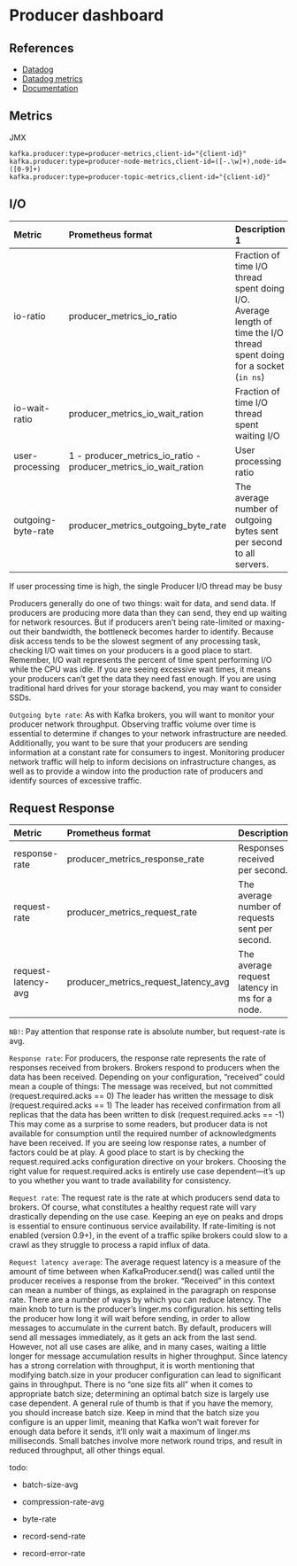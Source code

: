 # Producer dashboard
## References 
* [Datadog](https://www.datadoghq.com/blog/monitoring-kafka-performance-metrics/)
* [Datadog metrics](https://docs.datadoghq.com/integrations/kafka/)
* [Documentation](https://kafka.apache.org/documentation/#producer_monitoring)
## Metrics 
JMX  
```
kafka.producer:type=producer-metrics,client-id="{client-id}"
kafka.producer:type=producer-node-metrics,client-id=([-.\w]+),node-id=([0-9]+)
kafka.producer:type=producer-topic-metrics,client-id="{client-id}"
```

## I/O
| Metric   |      Prometheus format      |  Description 1 |
|:----------|:-------------|:------|
| io-ratio |  producer_metrics_io_ratio | Fraction of time I/O thread spent doing I/O. Average length of time the I/O thread spent doing for a socket (`in ns`)|
| io-wait-ratio |  producer_metrics_io_wait_ration | Fraction of time I/O thread spent waiting I/O | Average length of time the I/O thread spent waiting for a socket (in ns)|
| user-processing |  1 - producer_metrics_io_ratio - producer_metrics_io_wait_ration | User processing ratio | 
| outgoing-byte-rate |  producer_metrics_outgoing_byte_rate | The average number of outgoing bytes sent per second to all servers. | 
 
If user processing time is high, the single Producer I/O thread may be busy

Producers generally do one of two things: wait for data, and send data. 
If producers are producing more data than they can send, they end up waiting for network resources. 
But if producers aren’t being rate-limited or maxing-out their bandwidth, the bottleneck becomes harder to identify. 
Because disk access tends to be the slowest segment of any processing task, checking I/O wait times on your producers is a good place to start. 
Remember, I/O wait represents the percent of time spent performing I/O while the CPU was idle. 
If you are seeing excessive wait times, it means your producers can’t get the data they need fast enough. 
If you are using traditional hard drives for your storage backend, you may want to consider SSDs.

`Outgoing byte rate`: As with Kafka brokers, you will want to monitor your producer network throughput. 
Observing traffic volume over time is essential to determine if changes to your network infrastructure are needed. 
Additionally, you want to be sure that your producers are sending information at a constant rate for consumers to ingest. 
Monitoring producer network traffic will help to inform decisions on infrastructure changes, as well as to provide a window into the production rate of producers and identify sources of excessive traffic.

## Request Response
| Metric   |      Prometheus format      |  Description | Value|
|:----------|:-------------|:------|:-------|
| response-rate |  producer_metrics_response_rate | Responses received per second. | #responses / sec|
| request-rate |  producer_metrics_request_rate | The average number of requests sent per second. | avg(#requests) / sec |
| request-latency-avg |  producer_metrics_request_latency_avg | The average request latency in ms for a node. | avg(#requests_latency) in milliseconds |

`NB!`: Pay attention that response rate is absolute number, but request-rate is avg.

`Response rate`: For producers, the response rate represents the rate of responses received from brokers. Brokers respond to producers when the data has been received. 
Depending on your configuration, “received” could mean a couple of things:
The message was received, but not committed (request.required.acks == 0)
The leader has written the message to disk (request.required.acks == 1)
The leader has received confirmation from all replicas that the data has been written to disk (request.required.acks == -1)
This may come as a surprise to some readers, but producer data is not available for consumption until the required number of acknowledgments have been received.
If you are seeing low response rates, a number of factors could be at play. 
A good place to start is by checking the request.required.acks configuration directive on your brokers. 
Choosing the right value for request.required.acks is entirely use case dependent—it’s up to you whether you want to trade availability for consistency.

`Request rate`: The request rate is the rate at which producers send data to brokers. 
Of course, what constitutes a healthy request rate will vary drastically depending on the use case. 
Keeping an eye on peaks and drops is essential to ensure continuous service availability. 
If rate-limiting is not enabled (version 0.9+), in the event of a traffic spike brokers could slow to a crawl as they struggle to process a rapid influx of data.

`Request latency average`: The average request latency is a measure of the amount of time between when KafkaProducer.send() was called until the producer receives a response from the broker. 
“Received” in this context can mean a number of things, as explained in the paragraph on response rate.
There are a number of ways by which you can reduce latency. The main knob to turn is the producer’s linger.ms configuration. 
his setting tells the producer how long it will wait before sending, in order to allow messages to accumulate in the current batch. 
By default, producers will send all messages immediately, as it gets an ack from the last send. 
However, not all use cases are alike, and in many cases, waiting a little longer for message accumulation results in higher throughput.
Since latency has a strong correlation with throughput, it is worth mentioning that modifying batch.size in your producer configuration can lead to significant gains in throughput. 
There is no “one size fits all” when it comes to appropriate batch size; determining an optimal batch size is largely use case dependent. 
A general rule of thumb is that if you have the memory, you should increase batch size. 
Keep in mind that the batch size you configure is an upper limit, meaning that Kafka won’t wait forever for enough data before it sends, it’ll only wait a maximum of linger.ms milliseconds. 
Small batches involve more network round trips, and result in reduced throughput, all other things equal.


todo:
* batch-size-avg
* compression-rate-avg

* byte-rate
* record-send-rate
* record-error-rate

